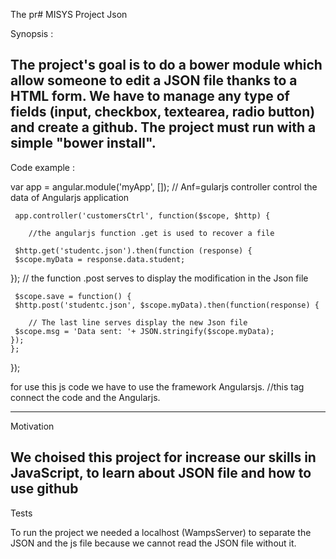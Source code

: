 The pr# MISYS
Project Json


Synopsis :

The project's goal is to do a bower module which allow someone to edit a JSON file thanks to a HTML form.
We have to manage any type of fields (input, checkbox, textearea, radio button) and create a github.
The project must run with a simple "bower install".
-------------------------------------------------------------------------------------------------------------------------------------------
Code example :

var app = angular.module('myApp', []);
        // Anf=gularjs controller control the data of Angularjs application
		
     app.controller('customersCtrl', function($scope, $http) {
        
        //the angularjs function .get is used to recover a file
		
     $http.get('studentc.json').then(function (response) {
     $scope.myData = response.data.student;
   });
        // the function .post serves to display the modification in the Json file
   
     $scope.save = function() {            						
     $http.post('studentc.json', $scope.myData).then(function(response) {
            
        // The last line serves display the new Json file
     $scope.msg = 'Data sent: '+ JSON.stringify($scope.myData);
    });
    };
  });
  
for use this js code we have to use the framework Angularsjs.
		//this tag connect the code and the Angularjs. 
<script src="https://ajax.googleapis.com/ajax/libs/angularjs/1.1.5/angular.min.js"></script>  
-----------------------------------------------------------------------------------------------------------------------------------------
Motivation

We choised this project for increase our skills in JavaScript, to learn about JSON file and how to use github
-----------------------------------------------------------------------------------------------------------------------------------------
Tests

To run the project we needed a localhost (WampsServer) to separate the JSON and the js file because we cannot read the JSON file without it.







